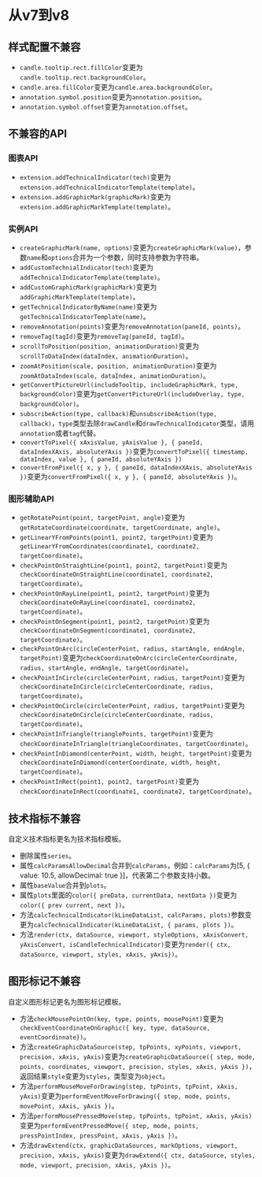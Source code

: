 # 从v7到v8

## 样式配置不兼容
+ `candle.tooltip.rect.fillColor`变更为`candle.tooltip.rect.backgroundColor`。
+ `candle.area.fillColor`变更为`candle.area.backgroundColor`。
+ `annotation.symbol.position`变更为`annotation.position`。 
+ `annotation.symbol.offset`变更为`annotation.offset`。

## 不兼容的API

### 图表API
+ `extension.addTechnicalIndicator(tech)`变更为`extension.addTechnicalIndicatorTemplate(template)`。
+ `extension.addGraphicMark(graphicMark)`变更为`extension.addGraphicMarkTemplate(template)`。

### 实例API
+ `createGraphicMark(name, options)`变更为`createGraphicMark(value)`，参数`name`和`options`合并为一个参数，同时支持参数为字符串。
+ `addCustomTechnialIndicator(tech)`变更为`addTechnicalIndicatorTemplate(template)`。
+ `addCustomGraphicMark(graphicMark)`变更为`addGraphicMarkTemplate(template)`。
+ `getTechnicalIndicatorByName(name)`变更为`getTechnicalIndicatorTemplate(name)`。
+ `removeAnnotation(points)`变更为`removeAnnotation(paneId, points)`。
+ `removeTag(tagId)`变更为`removeTag(paneId, tagId)`。
+ `scrollToPosition(position, animationDuration)`变更为`scrollToDataIndex(dataIndex, animationDuration)`。
+ `zoomAtPosition(scale, position, animationDuration)`变更为`zoomAtDataIndex(scale, dataIndex, animationDuration)`。
+ `getConvertPictureUrl(includeTooltip, includeGraphicMark, type, backgroundColor)`变更为`getConvertPictureUrl(includeOverlay, type, backgroundColor)`。
+ `subscribeAction(type, callback)`和`unsubscribeAction(type, callback)`，`type`类型去除`drawCandle`和`drawTechnicalIndicator`类型，请用`annotation`或者`tag`代替。
+ `convertToPixel({ xAxisValue, yAxisValue }, { paneId, dataIndexXAxis, absoluteYAxis })`变更为`convertToPixel({ timestamp, dataIndex, value }, { paneId, absoluteYAxis })`
+ `convertFromPixel({ x, y }, { paneId, dataIndexXAxis, absoluteYAxis })`变更为`convertFromPixel({ x, y }, { paneId, absoluteYAxis })`。

### 图形辅助API
+ `getRotatePoint(point, targetPoint, angle)`变更为`getRotateCoordinate(coordinate, targetCoordinate, angle)`。
+ `getLinearYFromPoints(point1, point2, targetPoint)`变更为`getLinearYFromCoordinates(coordinate1, coordinate2, targetCoordinate)`。
+ `checkPointOnStraightLine(point1, point2, targetPoint)`变更为`checkCoordinateOnStraightLine(coordinate1, coordinate2, targetCoordinate)`。
+ `checkPointOnRayLine(point1, point2, targetPoint)`变更为`checkCoordinateOnRayLine(coordinate1, coordinate2, targetCoordinate)`。
+ `checkPointOnSegment(point1, point2, targetPoint)`变更为`checkCoordinateOnSegment(coordinate1, coordinate2, targetCoordinate)`。
+ `checkPointOnArc(circleCenterPoint, radius, startAngle, endAngle, targetPoint)`变更为`checkCoordinateOnArc(circleCenterCoordinate, radius, startAngle, endAngle, targetCoordinate)`。
+ `checkPointInCircle(circleCenterPoint, radius, targetPoint)`变更为`checkCoordinateInCircle(circleCenterCoordinate, radius, targetCoordinate)`。
+ `checkPointOnCircle(circleCenterPoint, radius, targetPoint)`变更为`checkCoordinateOnCircle(circleCenterCoordinate, radius, targetCoordinate)`。
+ `checkPointInTriangle(trianglePoints, targetPoint)`变更为`checkCoordinateInTriangle(triangleCoordinates, targetCoordinate)`。
+ `checkPointInDiamond(centerPoint, width, height, targetPoint)`变更为`checkCoordinateInDiamond(centerCoordinate, width, height, targetCoordinate)`。
+ `checkPointInRect(point1, point2, targetPoint)`变更为`checkCoordinateInRect(coordinate1, coordinate2, targetCoordinate)`。

## 技术指标不兼容
自定义技术指标更名为技术指标模板。
+ 删除属性`series`。
+ 属性`calcParamsAllowDecimal`合并到`calcParams`，例如：`calcParams`为[5, { value: 10.5, allowDecimal: true }]，代表第二个参数支持小数。
+ 属性`baseValue`合并到`plots`。
+ 属性`plots`里面的`color({ preData, currentData, nextData })`变更为`color({ prev current, next })`。
+ 方法`calcTechnicalIndicator(kLineDataList, calcParams, plots)`参数变更为`calcTechnicalIndicator(kLineDataList, { params, plots })`。
+ 方法`render(ctx, dataSource, viewport, styleOptions, xAxisConvert, yAxisConvert, isCandleTechnicalIndicator)`变更为`render({ ctx, dataSource, viewport, styles, xAxis, yAxis})`。


## 图形标记不兼容
自定义图形标记更名为图形标记模板。
+ 方法`checkMousePointOn(key, type, points, mousePoint)`变更为`checkEventCoordinateOnGraphic({ key, type, dataSource, eventCoordinnate})`。
+ 方法`createGraphicDataSource(step, tpPoints, xyPoints, viewport, precision, xAxis, yAxis)`变更为`createGraphicDataSource({ step, mode, points, coordinates, viewport, precision, styles, xAxis, yAxis })`，返回结果`style`变更为`styles`，类型变为`object`。
+ 方法`performMouseMoveForDrawing(step, tpPoints, tpPoint, xAxis, yAxis)`变更为`performEventMoveForDrawing({ step, mode, points, movePoint, xAxis, yAxis })`。
+ 方法`performMousePressedMove(step, tpPoints, tpPoint, xAxis, yAxis)`变更为`performEventPressedMove({ step, mode, points, pressPointIndex, pressPoint, xAxis, yAxis })`。
+ 方法`drawExtend(ctx, graphicDataSources, markOptions, viewport, precision, xAxis, yAxis)`变更为`drawExtend({ ctx, dataSource, styles, mode, viewport, precision, xAxis, yAxis })`。
